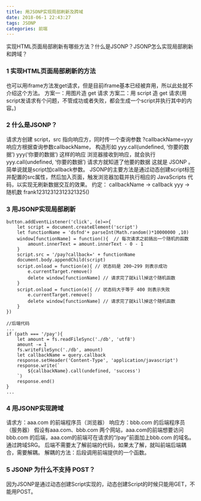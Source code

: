 ```yaml
---
title: 用JSONP实现局部刷新及跨域
date: 2018-06-1 22:43:27
tags: JSONP
categories: 前端
---
```


实现HTML页面局部刷新有哪些方法？什么是JSONP？JSONP怎么实现局部刷新和跨域？
<escape><!-- more --></escape>
### 1  实现HTML页面局部刷新的方法
也可以用iframe方法发get请求，但是目前iframe基本已经被弃用，所以此处就不介绍这个方法。
方案一：用图片造 get 请求
方案二：用 script 造 get 请求(用script发请求有个问题，不管成功或者失败，都会生成一个script并执行其中的内容。)

### 2  什么是JSONP？
请求方创建 script，src 指向响应方，同时传一个查询参数 ?callbackName=yyy 
响应方根据查询参数callbackName，
构造形如 yyy.call(undefined, ‘你要的数据’) yyy(‘你要的数据’) 这样的响应 
浏览器接收到响应，就会执行 yyy.call(undefined, ‘你要的数据’) 
请求方就知道了他要的数据 
这就是 JSONP 。简单说就是script加callback参数。
JSONP的主要方法是通过动态创建script标签并配置的src属性，然后加入页面，触发浏览器加载并执行相应的 JavaScripts 代码，以实现无刷新数据交互的效果。
约定：
callbackName -> callback 
yyy -> 随机数 frank12312312312321325()

### 3  用JSONP实现局部刷新
```
button.addEventListener('click', (e)=>{
    let script = document.createElement('script')
    let functionName = 'dsfnd'+ parseInt(Math.random()*10000000 ,10)
    window[functionName] = function(){  // 每次请求之前搞出一个随机的函数
        amount.innerText = amount.innerText - 0 - 1
    }
    script.src = '/pay?callback=' + functionName
    document.body.appendChild(script)
    script.onload = function(e){ // 状态码是 200~299 则表示成功
        e.currentTarget.remove()
        delete window[functionName] // 请求完了就kill掉这个随机函数
    }
    script.onload = function(e){ // 状态码大于等于 400 则表示失败
        e.currentTarget.remove()
        delete window[functionName] // 请求完了就kill掉这个随机函数
    }
})
```
```
//后端代码
...
if (path === '/pay'){
    let amount = fs.readFileSync('./db', 'utf8')
    amount -= 1
    fs.writeFileSync('./db', amount)
    let callbackName = query.callback
    response.setHeader('Content-Type', 'application/javascript')
    response.write(`
        ${callbackName}.call(undefined, 'success')
    `)
    response.end()
}
...
```
### 4  用JSONP实现跨域
请求方：aaa.com 的前端程序员（浏览器）
响应方：bbb.com 的后端程序员（服务器）
假设有aaa.com、bbb.com 两个网站，aaa.com的前端想要访问bbb.com 的后端，aaa.com的前端可在请求的“/pay”前面加上bbb.com 的域名。通过跨域SRG。
后端不需要太了解前端的代码，如果太了解，就叫前端后端耦合，需要解耦。
解耦的方法：后段调用前端提供的一个函数。

### 5  JSONP 为什么不支持 POST？
因为JSONP是通过动态创建Script实现的，动态创建Script的时候只能用GET，不能用POST。